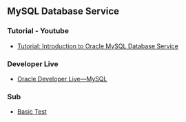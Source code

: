 ##  MySQL Database Service
### Tutorial - Youtube 
* [Tutorial: Introduction to Oracle MySQL Database Service](https://www.youtube.com/watch?v=D7kOxhB7BJs)

### Developer Live
* [Oracle Developer Live—MySQL](https://developer.oracle.com/developer-live/mysql/?source=:ow:occ:feb::::Cnsl_06102021%2b:ow:evp:cpo:::RC_WWMK200507P00013:DeveloperLive_Promo2GoBanner)

### Sub
* [Basic Test](basic.md)
